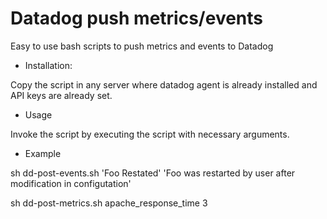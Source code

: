 # Datadog push metrics/events
Easy to use bash scripts to push metrics and events to Datadog

* Installation:

Copy the script in any server where datadog agent is already installed and API keys are already set.

* Usage

Invoke the script by executing the script with necessary arguments.

* Example

sh dd-post-events.sh 'Foo Restated' 'Foo was restarted by user after modification in configutation'

sh dd-post-metrics.sh apache_response_time 3
